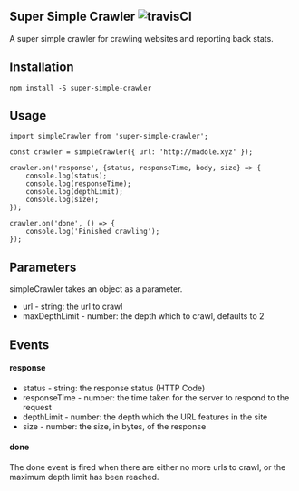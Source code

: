 ## Super Simple Crawler ![travisCI](https://travis-ci.org/madole/super-simple-crawler.svg)

A super simple crawler for crawling websites and reporting back stats.

## Installation
`npm install -S super-simple-crawler`

## Usage

```
import simpleCrawler from 'super-simple-crawler';

const crawler = simpleCrawler({ url: 'http://madole.xyz' });

crawler.on('response', {status, responseTime, body, size} => {
    console.log(status);
    console.log(responseTime);
    console.log(depthLimit);
    console.log(size);
});

crawler.on('done', () => {
    console.log('Finished crawling');
});
```

## Parameters
simpleCrawler takes an object as a parameter.

- url - string: the url to crawl
- maxDepthLimit - number: the depth which to crawl, defaults to 2

## Events

#### response
- status - string: the response status (HTTP Code)
- responseTime - number: the time taken for the server to respond to the request
- depthLimit - number: the depth which the URL features in the site
- size - number: the size, in bytes, of the response

#### done
The done event is fired when there are either no more urls to crawl, or the maximum
depth limit has been reached.
